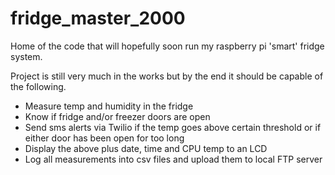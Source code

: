 # fridge_master_2000

Home of the code that will hopefully soon run my raspberry pi 'smart' fridge system. 

Project is still very much in the works but by the end it should be capable of the following.

- Measure temp and humidity in the fridge
- Know if fridge and/or freezer doors are open 
- Send sms alerts via Twilio if the temp goes above certain threshold or if either door has been open for too long
- Display the above plus date, time and CPU temp to an LCD
- Log all measurements into csv files and upload them to local FTP server 
